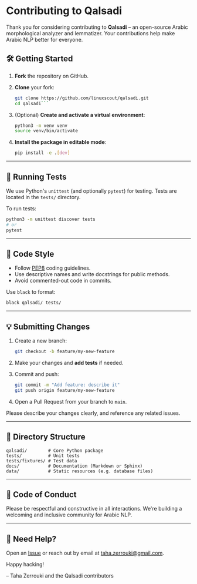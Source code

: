 # Contributing to Qalsadi

Thank you for considering contributing to **Qalsadi** – an open-source Arabic morphological analyzer and lemmatizer. Your contributions help make Arabic NLP better for everyone.


## 🛠️ Getting Started

1. **Fork** the repository on GitHub.
2. **Clone** your fork:
   ```bash
   git clone https://github.com/linuxscout/qalsadi.git
   cd qalsadi```


1. (Optional) **Create and activate a virtual environment**:

   ```bash
   python3 -m venv venv
   source venv/bin/activate
   ```

2. **Install the package in editable mode**:

   ```bash
   pip install -e .[dev]
   ```

------

## 🧪 Running Tests

We use Python's `unittest` (and optionally `pytest`) for testing. Tests are located in the `tests/` directory.

To run tests:

```bash
python3 -m unittest discover tests
# or
pytest
```

------

## 🧼 Code Style

- Follow [PEP8](https://peps.python.org/pep-0008/) coding guidelines.
- Use descriptive names and write docstrings for public methods.
- Avoid commented-out code in commits.

Use `black` to format:

```bash
black qalsadi/ tests/
```

------

## 💡 Submitting Changes

1. Create a new branch:

   ```bash
   git checkout -b feature/my-new-feature
   ```

2. Make your changes and **add tests** if needed.

3. Commit and push:

   ```bash
   git commit -m "Add feature: describe it"
   git push origin feature/my-new-feature
   ```

4. Open a Pull Request from your branch to `main`.

Please describe your changes clearly, and reference any related issues.

------

## 📁 Directory Structure

```
qalsadi/        # Core Python package
tests/          # Unit tests
tests/fixtures/ # Test data
docs/           # Documentation (Markdown or Sphinx)
data/           # Static resources (e.g. database files)
```

------

## 🤝 Code of Conduct

Please be respectful and constructive in all interactions. We're building a welcoming and inclusive community for Arabic NLP.

------

## 🙋 Need Help?

Open an [Issue](https://github.com/linuxscout/qalsadi/issues) or reach out by email at [taha.zerrouki@gmail.com](mailto:taha.zerrouki@gmail.com).

Happy hacking!

– Taha Zerrouki and the Qalsadi contributors

```